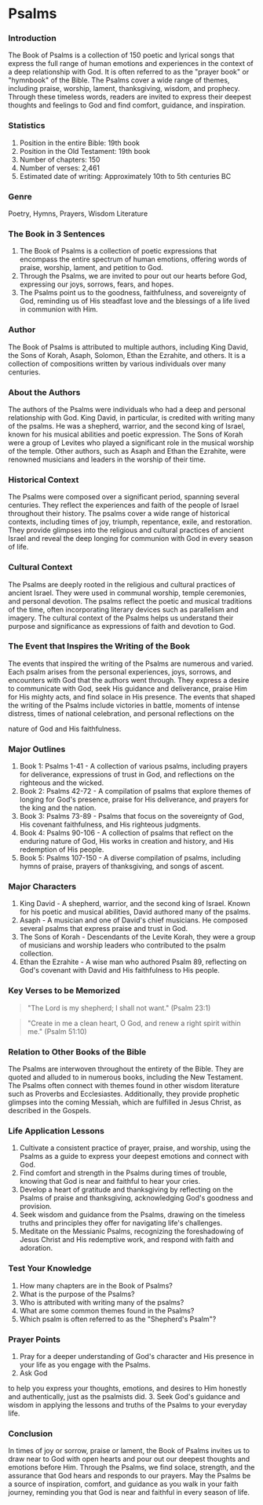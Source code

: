 # Psalms

### Introduction

The Book of Psalms is a collection of 150 poetic and lyrical songs that express the full range of human emotions and experiences in the context of a deep relationship with God. It is often referred to as the "prayer book" or "hymnbook" of the Bible. The Psalms cover a wide range of themes, including praise, worship, lament, thanksgiving, wisdom, and prophecy. Through these timeless words, readers are invited to express their deepest thoughts and feelings to God and find comfort, guidance, and inspiration.

### Statistics

1. Position in the entire Bible: 19th book
2. Position in the Old Testament: 19th book
3. Number of chapters: 150
4. Number of verses: 2,461
5. Estimated date of writing: Approximately 10th to 5th centuries BC

### Genre

Poetry, Hymns, Prayers, Wisdom Literature

### The Book in 3 Sentences

1. The Book of Psalms is a collection of poetic expressions that encompass the entire spectrum of human emotions, offering words of praise, worship, lament, and petition to God.
2. Through the Psalms, we are invited to pour out our hearts before God, expressing our joys, sorrows, fears, and hopes.
3. The Psalms point us to the goodness, faithfulness, and sovereignty of God, reminding us of His steadfast love and the blessings of a life lived in communion with Him.

### Author

The Book of Psalms is attributed to multiple authors, including King David, the Sons of Korah, Asaph, Solomon, Ethan the Ezrahite, and others. It is a collection of compositions written by various individuals over many centuries.

### About the Authors

The authors of the Psalms were individuals who had a deep and personal relationship with God. King David, in particular, is credited with writing many of the psalms. He was a shepherd, warrior, and the second king of Israel, known for his musical abilities and poetic expression. The Sons of Korah were a group of Levites who played a significant role in the musical worship of the temple. Other authors, such as Asaph and Ethan the Ezrahite, were renowned musicians and leaders in the worship of their time.

### Historical Context

The Psalms were composed over a significant period, spanning several centuries. They reflect the experiences and faith of the people of Israel throughout their history. The psalms cover a wide range of historical contexts, including times of joy, triumph, repentance, exile, and restoration. They provide glimpses into the religious and cultural practices of ancient Israel and reveal the deep longing for communion with God in every season of life.

### Cultural Context

The Psalms are deeply rooted in the religious and cultural practices of ancient Israel. They were used in communal worship, temple ceremonies, and personal devotion. The psalms reflect the poetic and musical traditions of the time, often incorporating literary devices such as parallelism and imagery. The cultural context of the Psalms helps us understand their purpose and significance as expressions of faith and devotion to God.

### The Event that Inspires the Writing of the Book

The events that inspired the writing of the Psalms are numerous and varied. Each psalm arises from the personal experiences, joys, sorrows, and encounters with God that the authors went through. They express a desire to communicate with God, seek His guidance and deliverance, praise Him for His mighty acts, and find solace in His presence. The events that shaped the writing of the Psalms include victories in battle, moments of intense distress, times of national celebration, and personal reflections on the

nature of God and His faithfulness.

### Major Outlines

1. Book 1: Psalms 1-41 - A collection of various psalms, including prayers for deliverance, expressions of trust in God, and reflections on the righteous and the wicked.
2. Book 2: Psalms 42-72 - A compilation of psalms that explore themes of longing for God's presence, praise for His deliverance, and prayers for the king and the nation.
3. Book 3: Psalms 73-89 - Psalms that focus on the sovereignty of God, His covenant faithfulness, and His righteous judgments.
4. Book 4: Psalms 90-106 - A collection of psalms that reflect on the enduring nature of God, His works in creation and history, and His redemption of His people.
5. Book 5: Psalms 107-150 - A diverse compilation of psalms, including hymns of praise, prayers of thanksgiving, and songs of ascent.

### Major Characters

1. King David - A shepherd, warrior, and the second king of Israel. Known for his poetic and musical abilities, David authored many of the psalms.
2. Asaph - A musician and one of David's chief musicians. He composed several psalms that express praise and trust in God.
3. The Sons of Korah - Descendants of the Levite Korah, they were a group of musicians and worship leaders who contributed to the psalm collection.
4. Ethan the Ezrahite - A wise man who authored Psalm 89, reflecting on God's covenant with David and His faithfulness to His people.

### Key Verses to be Memorized

> "The Lord is my shepherd; I shall not want." (Psalm 23:1)

> "Create in me a clean heart, O God, and renew a right spirit within me." (Psalm 51:10)

### Relation to Other Books of the Bible

The Psalms are interwoven throughout the entirety of the Bible. They are quoted and alluded to in numerous books, including the New Testament. The Psalms often connect with themes found in other wisdom literature such as Proverbs and Ecclesiastes. Additionally, they provide prophetic glimpses into the coming Messiah, which are fulfilled in Jesus Christ, as described in the Gospels.

### Life Application Lessons

1. Cultivate a consistent practice of prayer, praise, and worship, using the Psalms as a guide to express your deepest emotions and connect with God.
2. Find comfort and strength in the Psalms during times of trouble, knowing that God is near and faithful to hear your cries.
3. Develop a heart of gratitude and thanksgiving by reflecting on the Psalms of praise and thanksgiving, acknowledging God's goodness and provision.
4. Seek wisdom and guidance from the Psalms, drawing on the timeless truths and principles they offer for navigating life's challenges.
5. Meditate on the Messianic Psalms, recognizing the foreshadowing of Jesus Christ and His redemptive work, and respond with faith and adoration.

### Test Your Knowledge

1. How many chapters are in the Book of Psalms?
2. What is the purpose of the Psalms?
3. Who is attributed with writing many of the psalms?
4. What are some common themes found in the Psalms?
5. Which psalm is often referred to as the "Shepherd's Psalm"?

### Prayer Points

1. Pray for a deeper understanding of God's character and His presence in your life as you engage with the Psalms.
2. Ask God

to help you express your thoughts, emotions, and desires to Him honestly and authentically, just as the psalmists did. 3. Seek God's guidance and wisdom in applying the lessons and truths of the Psalms to your everyday life.

### Conclusion

In times of joy or sorrow, praise or lament, the Book of Psalms invites us to draw near to God with open hearts and pour out our deepest thoughts and emotions before Him. Through the Psalms, we find solace, strength, and the assurance that God hears and responds to our prayers. May the Psalms be a source of inspiration, comfort, and guidance as you walk in your faith journey, reminding you that God is near and faithful in every season of life.
